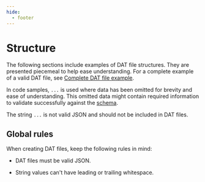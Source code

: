 ```yaml
---
hide:
  - footer
---
```


# Structure

The following sections include examples of DAT file structures. They are presented
piecemeal to help ease understanding. For a complete example of a valid DAT file, see
[Complete DAT file example](complete_example.md).

In code samples, `...` is used where data has been omitted for brevity and ease of
understanding. This omitted data might contain required information to validate
successfully against the [schema](schema.md).


The string `...` is not valid JSON and should not be
included in DAT files.

## Global rules

When creating DAT files, keep the following rules in mind:

* DAT files must be valid JSON.

* String values can't have leading or trailing whitespace.
